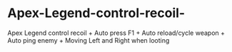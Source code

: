 # Apex-Legend-control-recoil-
Apex Legend control recoil + Auto press F1 + Auto reload/cycle weapon + Auto ping enemy + Moving Left and Right when looting
